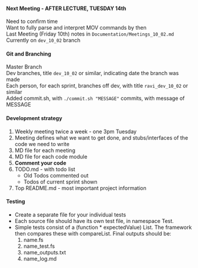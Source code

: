 
####  Next Meeting - AFTER LECTURE, TUESDAY 14th 

Need to confirm time  
Want to fully parse and interpret MOV commands by then  
Last Meeting (Friday 10th) notes in ```Documentation/Meetings_10_02.md```  
Currently on ```dev_10_02``` branch

#### Git and Branching

Master Branch  
Dev branches, title ```dev_10_02``` or similar, indicating date the branch was made  
Each person, for each sprint, branches off dev, with title ```ravi_dev_10_02``` or similar  
Added commit.sh, with ```./commit.sh "MESSAGE"``` commits, with message of MESSAGE  

#### Development strategy
1. Weekly meeting twice a week - one 3pm Tuesday
2. Meeting defines what we want to get done, and stubs/interfaces of the code we need to write
3.	MD file for each meeting
4. MD file for each code module
5. **Comment your code**
6. TODO.md - with todo list 
	* Old Todos commented out
	* Todos of current sprint shown
7. Top README.md - most important project information  

#### Testing
* Create a separate file for your individual tests
* Each source file should have its own test file, in namespace Test.
* Simple tests consist of a (function * expectedValue) List. The framework then compares these with compareList.
Final outputs should be:  
	1. name.fs  
	2. name_test.fs
	3. name_outputs.txt  
	4. name_log.md  

